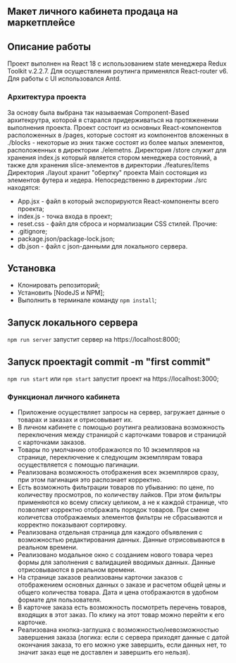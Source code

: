 ## Макет личного кабинета продаца на маркетплейсе
## Описание работы
Проект выполнен на React 18 с использованием state менеджера Redux Toolkit v.2.2.7.
Для осуществления роутинга применялся React-router v6.
Для работы с UI использовался Antd.
### Архитектура проекта
За основу была выбрана так называемая Component-Based архитекрутра,
которой я старался придерживаться на протяженении выполнения проекта.
Проект состоит из основных React-компонентов расположенных в /pages, которые состоят из компонентов вложенных в ./blocks - 
некоторые из эних также состоят из более малых элементов, расположенных в директории ./elemetns.
Директория /store служит для хранения index.js который является стором менеджера состояний, а также для хранения
slice-элементов в директории ./features/items
Директория ./layout хранит "обертку" проекта Main состоящия из элементов футера и хедера.
Непосредственно в директории ./src находятся:
- App.jsx - файл в который экспорируются React-компоненты всего проекта;
- index.js - точка входа в проект;  
- reset.css - файл для сброса и нормализации CSS стилей.
Прочие:
- .gitignore; 
- package.json/package-lock.json;
- db.json - файл с json-данными для локального сервера. 

## Установка
- Клонировать репозиторий;
- Установить [NodeJS и NPM];
- Выполнить в терминале команду `npm install`;
## Запуск локального сервера
`npm run server` запустит сервер на https://localhost:8000;
## Запуск проектаgit commit -m "first commit"
`npm run start` или `npm start` запустит проект на https://localhost:3000;

### Функционал личного кабинета
 * Приложение осуществляет запросы на сервер, загружает данные о товарах и заказах и отрисовывает их.
 * В личном кабинете с помощью роутинга реализована возможность переключения между страницой с карточками товаров и страницой с карточками заказов.
 * Товары по умолчанию отображаются по 10 экземпляров на странице, переключение к следующим экземплярам товара осуществляется с помощью пагинации.
 * Реализована возможность отображения всех экземпляров сразу, при этом пагинация это распознает корректно.
 * Есть возможноть фильтрации товаров по убыванию: по цене, по количеству просмотров, по количеству лайков. При этом фильтры применяются ко всему списку целиком, а не к каждой странице, что позволяет корректно отображать порядок товаров. При смене количетсва отображаемых элементов фильтры не сбрасываются и корректно показывают сортировку.
* Реализована отдельная страница для каждого объявления с возможностью редактирования данных. Данные отрисовываются в реальном времени.
 * Реализовано модальное окно с созданием нового товара через формы для заполнения с валидацией вводимых данных.
Данные отрисовываются в реальном времени.
 * На странице заказов реализованы карточки заказов с отображением основных данных о заказе и расчетом общей цены и общего количества товара. Дата и цена отображаются в удобном формате для пользователя.
 * В карточке заказа есть возможность посмотреть перечень товаров, входящих в этот заказ. По клику на этот товар можно перейти к его карточке.
 * Реализована кнопка-заглушка с возможностью/невозможностью завершения заказа (логика: если с сервера приходят данные с датой окончания заказа, то его можно уже завершить, если данных нет, то значит заказ еще не доставлен и завершить его нельзя).
